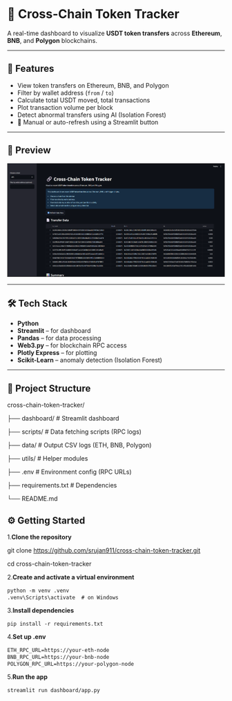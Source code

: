 # 🔗 Cross-Chain Token Tracker

A real-time dashboard to visualize **USDT token transfers** across **Ethereum**, **BNB**, and **Polygon** blockchains.

---

## 🚀 Features

- View token transfers on Ethereum, BNB, and Polygon
- Filter by wallet address (`from` / `to`)
- Calculate total USDT moved, total transactions
- Plot transaction volume per block
- Detect abnormal transfers using AI (Isolation Forest)
- 🔁 Manual or auto-refresh using a Streamlit button

---

## 📸 Preview

![alt text](image.png)

---

## 🛠️ Tech Stack

- **Python**
- **Streamlit** – for dashboard
- **Pandas** – for data processing
- **Web3.py** – for blockchain RPC access
- **Plotly Express** – for plotting
- **Scikit-Learn** – anomaly detection (Isolation Forest)

---

## 📂 Project Structure

cross-chain-token-tracker/

├── dashboard/ # Streamlit dashboard

├── scripts/ # Data fetching scripts (RPC logs)

├── data/ # Output CSV logs (ETH, BNB, Polygon)

├── utils/ # Helper modules

├── .env # Environment config (RPC URLs)

├── requirements.txt # Dependencies

└── README.md

## ⚙️ Getting Started

1.**Clone the repository**
   
   git clone https://github.com/srujan911/cross-chain-token-tracker.git

   cd cross-chain-token-tracker

2.**Create and activate a virtual environment**

    
    python -m venv .venv
    .venv\Scripts\activate  # on Windows

3.**Install dependencies**

    pip install -r requirements.txt

4.**Set up .env**

    ETH_RPC_URL=https://your-eth-node
    BNB_RPC_URL=https://your-bnb-node
    POLYGON_RPC_URL=https://your-polygon-node

5.**Run the app**

    streamlit run dashboard/app.py
